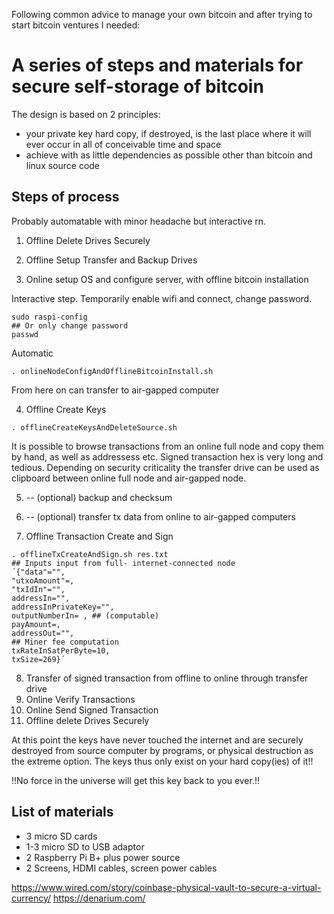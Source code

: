 Following common advice to manage your own bitcoin and after trying to start bitcoin ventures I needed: 

# A series of steps and materials for secure self-storage of bitcoin

The design is based on 2 principles:
- your private key hard copy, if destroyed, is the last place where it will ever occur in all of conceivable time and space
- achieve with as little dependencies as possible other than bitcoin and linux source code

## Steps of process

Probably automatable with minor headache but interactive rn.

1. Offline Delete Drives Securely
2. Offline Setup Transfer and Backup Drives


3. Online setup OS and configure server, with offline bitcoin installation

Interactive step.
Temporarily enable wifi and connect, change password.

```
sudo raspi-config
## Or only change password
passwd
```

Automatic

`. onlineNodeConfigAndOfflineBitcoinInstall.sh`

From here on can transfer to air-gapped computer

4. Offline Create Keys

`. offlineCreateKeysAndDeleteSource.sh`

It is possible to browse transactions from an online full node and copy them by hand, as well as addressess etc. Signed transaction hex is very long and tedious. Depending on security criticality the transfer drive can be used as clipboard between online full node and air-gapped node.

5. -- (optional) backup and checksum

6. -- (optional) transfer tx data from online to air-gapped computers 

7. Offline Transaction Create and Sign

```
. offlineTxCreateAndSign.sh res.txt 
## Inputs input from full- internet-connected node
´{"data"="",
"utxoAmount"=,
"txIdIn"="",
addressIn="",
addressInPrivateKey="",
outputNumberIn= , ## (computable)
payAmount=,
addressOut="",
## Miner fee computation
txRateInSatPerByte=10,
txSize=269}´
```

8. Transfer of signed transaction from offline to online through transfer drive
9. Online Verify Transactions
10. Online Send Signed Transaction
11. Offline delete Drives Securely

At this point the keys have never touched the internet and are securely destroyed from source computer by programs, or physical destruction as the extreme option. 
The keys thus only exist on your hard copy(ies) of it!!

!!No force in the universe will get this key back to you ever.!!

## List of materials
- 3 micro SD cards
- 1-3 micro SD to USB adaptor
- 2 Raspberry Pi B+ plus power source
- 2 Screens, HDMI cables, screen power cables

https://www.wired.com/story/coinbase-physical-vault-to-secure-a-virtual-currency/
https://denarium.com/
